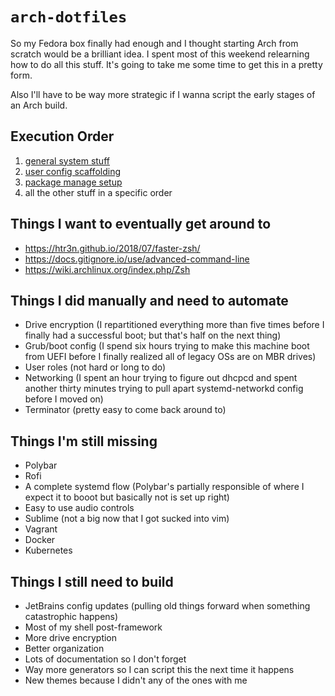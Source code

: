 # `arch-dotfiles`

So my Fedora box finally had enough and I thought starting Arch from scratch would be a brilliant idea. I spent most of this weekend relearning how to do all this stuff. It's going to take me some time to get this in a pretty form.

Also I'll have to be way more strategic if I wanna script the early stages of an Arch build.

## Execution Order

1. [general system stuff](./general-setup.yml)
2. [user config scaffolding](./config-setup.yml)
3. [package manage setup](./package-setup.yml)
4. all the other stuff in a specific order

## Things I want to eventually get around to

* https://htr3n.github.io/2018/07/faster-zsh/
* https://docs.gitignore.io/use/advanced-command-line
* https://wiki.archlinux.org/index.php/Zsh

## Things I did manually and need to automate

* Drive encryption (I repartitioned everything more than five times before I finally had a successful boot; but that's half on the next thing)
* Grub/boot config (I spend six hours trying to make this machine boot from UEFI before I finally realized all of legacy OSs are on MBR drives)
* User roles (not hard or long to do)
* Networking (I spent an hour trying to figure out dhcpcd and spent another thirty minutes trying to pull apart systemd-networkd config before I moved on)
* Terminator (pretty easy to come back around to)

## Things I'm still missing

* Polybar
* Rofi
* A complete systemd flow (Polybar's partially responsible of where I expect it to booot but basically not is set up right)
* Easy to use audio controls
* Sublime (not a big now that I got sucked into vim)
* Vagrant
* Docker
* Kubernetes

## Things I still need to build

* JetBrains config updates (pulling old things forward when something catastrophic happens)
* Most of my shell post-framework
* More drive encryption
* Better organization
* Lots of documentation so I don't forget
* Way more generators so I can script this the next time it happens
* New themes because I didn't any of the ones with me
